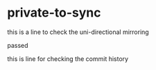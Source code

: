 # private-to-sync

this is a line to check the uni-directional mirroring

passed

this is line for checking the commit history

